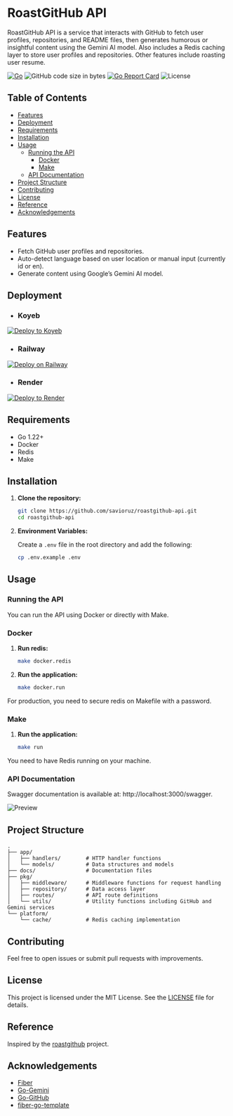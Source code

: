 # RoastGitHub API

RoastGitHub API is a service that interacts with GitHub to fetch user profiles, repositories, and README files, then generates humorous or insightful content using the Gemini AI model.
Also includes a Redis caching layer to store user profiles and repositories. Other features include roasting user resume.

[![Go](https://img.shields.io/github/go-mod/go-version/savioruz/roastgithub-api)](https://golang.org/)
![GitHub code size in bytes](https://img.shields.io/github/languages/code-size/savioruz/roastgithub-api)
[![Go Report Card](https://goreportcard.com/badge/github.com/savioruz/roastgithub-api)](https://goreportcard.com/report/github.com/savioruz/roastgithub-api)
![License](https://img.shields.io/github/license/savioruz/roastgithub-api)

## Table of Contents
- [Features](#features)
- [Deployment](#deployment)
- [Requirements](#requirements)
- [Installation](#installation)
- [Usage](#usage)
  - [Running the API](#running-the-api)
    - [Docker](#docker)
    - [Make](#make)
  - [API Documentation](#api-documentation)
- [Project Structure](#project-structure)
- [Contributing](#contributing)
- [License](#license)
- [Reference](#reference)
- [Acknowledgements](#acknowledgements)

## Features

- Fetch GitHub user profiles and repositories.
- Auto-detect language based on user location or manual input (currently id or en).
- Generate content using Google’s Gemini AI model.

## Deployment

- ### Koyeb
[![Deploy to Koyeb](https://www.koyeb.com/static/images/deploy/button.svg)](https://app.koyeb.com/services/deploy?type=git&builder=dockerfile&repository=github.com/savioruz/roastgithub-api&branch=main&ports=3000;http;/&name=roastgithub-api-koyeb&env[STAGE_STATUS]=prod&env[APP_NAME]=roastgithub-api&env[APP_HOST]=0.0.0.0&env[APP_PORT]=3000&env[GEMINI_API_KEY]=YOUR_API_KEY&env[GITHUB_TOKEN]=YOUR_GITHUB_TOKEN&env[REDIS_HOST]=YOUR_REDIS_HOST&env[REDIS_PORT]=6379&env[REDIS_PASSWORD]=&env[REDIS_DB_NUMBER]=0)

- ### Railway
[![Deploy on Railway](https://railway.app/button.svg)](https://railway.app/template/jT1IvF?referralCode=XVMtOY)

- ### Render
[![Deploy to Render](https://render.com/images/deploy-to-render-button.svg)](https://render.com/deploy?repo=https://github.com/savioruz/roastgithub-api)

## Requirements

- Go 1.22+
- Docker
- Redis
- Make

## Installation

1. **Clone the repository:**

    ```bash
    git clone https://github.com/savioruz/roastgithub-api.git
    cd roastgithub-api
    ```

2. **Environment Variables:**

   Create a `.env` file in the root directory and add the following:

    ```bash
    cp .env.example .env
    ```

## Usage

### Running the API

You can run the API using Docker or directly with Make.

### Docker

1. **Run redis:**

    ```bash
   make docker.redis
   ```

2. **Run the application:**

    ```bash
    make docker.run
    ```

For production, you need to secure redis on Makefile with a password.

### Make

1. **Run the application:**

    ```bash
    make run
    ```

You need to have Redis running on your machine.

### API Documentation

Swagger documentation is available at: http://localhost:3000/swagger.

![Preview](/assets/preview.png)

## Project Structure

```
.
├── app/
│   ├── handlers/        # HTTP handler functions
│   └── models/          # Data structures and models
├── docs/                # Documentation files
├── pkg/
│   ├── middleware/      # Middleware functions for request handling
│   ├── repository/      # Data access layer
│   ├── routes/          # API route definitions
│   └── utils/           # Utility functions including GitHub and Gemini services
└── platform/
    └── cache/           # Redis caching implementation

```

## Contributing

Feel free to open issues or submit pull requests with improvements.

## License

This project is licensed under the MIT License. See the [LICENSE](LICENSE) file for details.

## Reference

Inspired by the [roastgithub](https://github.com/bagusindrayana/roastgithub-api) project.

## Acknowledgements

- [Fiber](https://github.com/gofiber/fiber)
- [Go-Gemini](https://github.com/google/generative-ai-go)
- [Go-GitHub](https://github.com/google/go-github)
- [fiber-go-template](https://github.com/create-go-app/fiber-go-template)

